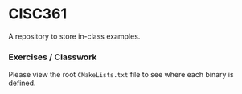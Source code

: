 # CISC361
A repository to store in-class examples.

### Exercises / Classwork
Please view the root `CMakeLists.txt` file to see where each binary is defined.

